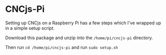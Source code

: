 # CNCjs-Pi

Setting up CNCjs on a Raspberry Pi has a few steps which I've wrapped up in a simple setup script.

Download this package and unzip into the `/home/pi/cncjs-pi` directory.

Then run `cd /home/pi/cncjs-pi` and run `sudo setup.sh`

